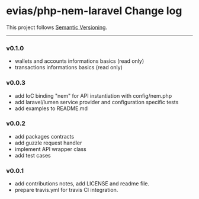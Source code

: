 # evias/php-nem-laravel Change log

This project follows [Semantic Versioning](CONTRIBUTING.md).

---

### v0.1.0

- wallets and accounts informations basics (read only)
- transactions informations basics (read only)

### v0.0.3

- add IoC binding "nem" for API instantiation with config/nem.php
- add laravel/lumen service provider and configuration specific tests
- add examples to README.md

### v0.0.2

- add packages contracts
- add guzzle request handler
- implement API wrapper class
- add test cases

### v0.0.1

- add contributions notes, add LICENSE and readme file.
- prepare travis.yml for travis CI integration.
